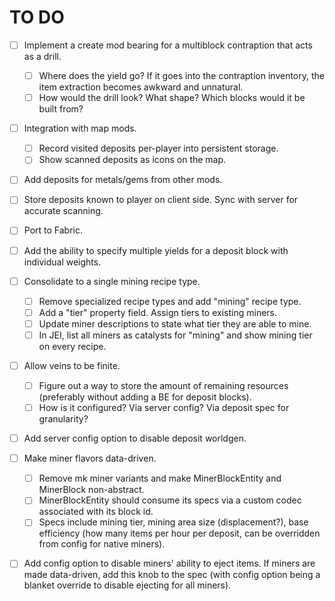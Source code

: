 # TO DO
- [ ] Implement a create mod bearing for a multiblock contraption that acts as a drill.
  - [ ] Where does the yield go? If it goes into the contraption inventory, the item extraction becomes awkward and unnatural.
  - [ ] How would the drill look? What shape? Which blocks would it be built from?
- [ ] Integration with map mods.
  - [ ] Record visited deposits per-player into persistent storage.
  - [ ] Show scanned deposits as icons on the map.
- [ ] Add deposits for metals/gems from other mods.
- [ ] Store deposits known to player on client side. Sync with server for accurate scanning.
- [ ] Port to Fabric.
- [ ] Add the ability to specify multiple yields for a deposit block with individual weights.
- [ ] Consolidate to a single mining recipe type.
  - [ ] Remove specialized recipe types and add "mining" recipe type. 
  - [ ] Add a "tier" property field. Assign tiers to existing miners.
  - [ ] Update miner descriptions to state what tier they are able to mine.
  - [ ] In JEI, list all miners as catalysts for "mining" and show mining tier on every recipe.
- [ ] Allow veins to be finite.
  - [ ] Figure out a way to store the amount of remaining resources (preferably without adding a BE for deposit blocks).
  - [ ] How is it configured? Via server config? Via deposit spec for granularity?
- [ ] Add server config option to disable deposit worldgen.
- [ ] Make miner flavors data-driven.
  - [ ] Remove mk miner variants and make MinerBlockEntity and MinerBlock non-abstract.
  - [ ] MinerBlockEntity should consume its specs via a custom codec associated with its block id.
  - [ ] Specs include mining tier, mining area size (displacement?), base efficiency 
        (how many items per hour per deposit, can be overridden from config for native miners).
- [ ] Add config option to disable miners' ability to eject items. If miners are made data-driven,
      add this knob to the spec (with config option being a blanket override to disable ejecting for all miners).
      

